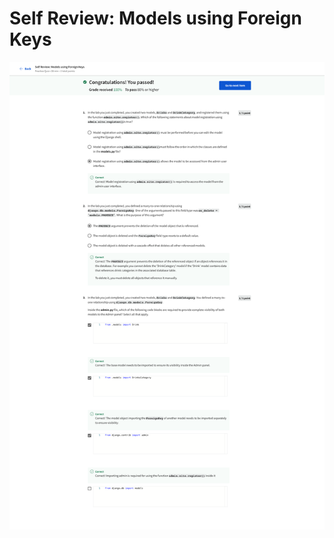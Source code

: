 # Self Review: Models using Foreign Keys

![screencapture-coursera-org-learn-django-web-framework-quiz-OAMgd-self-review-models-using-foreign-keys-view-attempt-2023-02-12-10_33_19.png](Self%20Review%20Models%20using%20Foreign%20Keys%206f0e3c83e72241fb972fdf08ada8d597/screencapture-coursera-org-learn-django-web-framework-quiz-OAMgd-self-review-models-using-foreign-keys-view-attempt-2023-02-12-10_33_19.png)